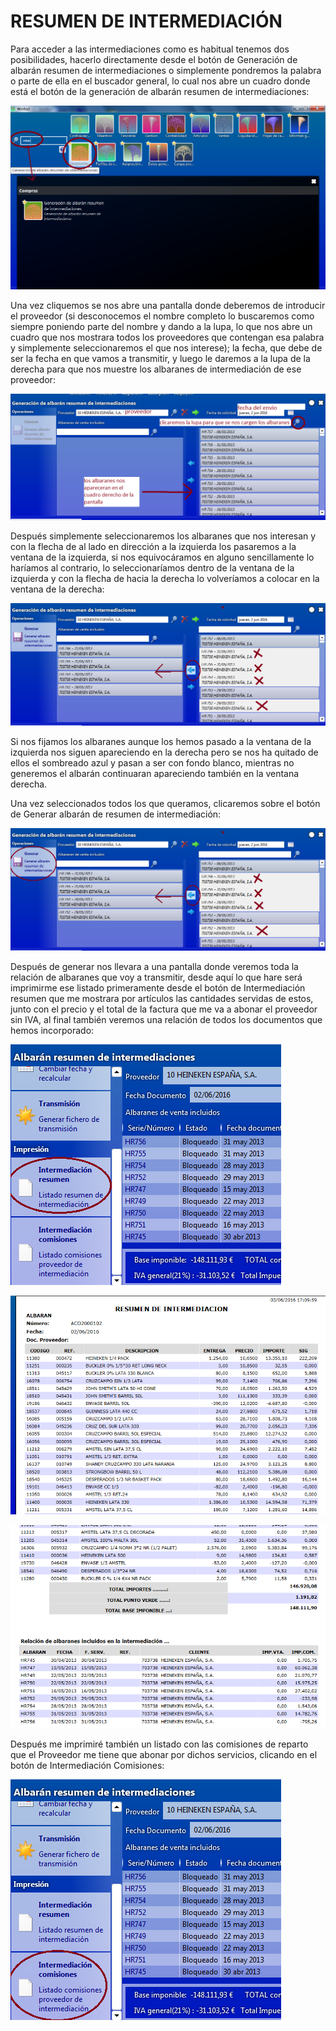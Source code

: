 
# RESUMEN DE INTERMEDIACIÓN

Para acceder a las intermediaciones como es habitual tenemos dos posibilidades, hacerlo directamente desde el botón de Generación de albarán resumen de intermediaciones o simplemente pondremos la palabra o parte de ella en el buscador general, lo cual nos abre un cuadro donde está el botón de la generación de albarán resumen de intermediaciones:

![](resumen_intermediacion.png)

Una vez cliquemos se nos abre una pantalla donde deberemos de introducir el proveedor (si desconocemos el nombre completo lo buscaremos como siempre poniendo parte del nombre y dando a la lupa, lo que nos abre un cuadro que nos mostrara todos los proveedores que contengan esa palabra y simplemente seleccionaremos el que nos interese); la fecha, que debe de ser la fecha en que vamos a transmitir, y luego le daremos a la lupa de la derecha para que nos muestre los albaranes de intermediación de ese proveedor:

![](resumen_intermediacion_1.png)

Después simplemente seleccionaremos los albaranes que nos interesan y con la flecha de al lado en dirección a la izquierda los pasaremos a la ventana de la izquierda, si nos equivocáramos en alguno sencillamente lo haríamos al contrario, lo seleccionaríamos dentro de la ventana de la izquierda y con la flecha de hacia la derecha lo volveríamos a colocar en la ventana de la derecha:

![](resumen_intermediacion_2.png)

Si nos fijamos los albaranes aunque los hemos pasado a la ventana de la izquierda nos siguen apareciendo en la derecha pero se nos ha quitado de ellos el sombreado azul y pasan a ser con fondo blanco, mientras no generemos el albarán continuaran apareciendo también en la ventana derecha.

Una vez seleccionados todos los que queramos, clicaremos sobre el botón de Generar albarán de resumen de intermediación:

![](resumen_intermediacion_3.png)

Después de generar nos llevara a una pantalla donde veremos toda la relación de albaranes que voy a transmitir, desde aquí lo que hare será imprimirme ese listado primeramente desde el botón de Intermediación resumen que me mostrara por artículos las cantidades servidas de estos, junto con el precio y el total de la factura que me va a abonar el proveedor sin IVA, al final también veremos una relación de todos los documentos que hemos incorporado:

![](resumen_intermediacion_4.png)

![](resumen_intermediacion_5.png)

![](resumen_intermediacion_6.png)

Después me imprimiré también un listado con las comisiones de reparto que el Proveedor me tiene que abonar por dichos servicios, clicando en el botón de Intermediación Comisiones:

![](resumen_intermediacion_7.png)

